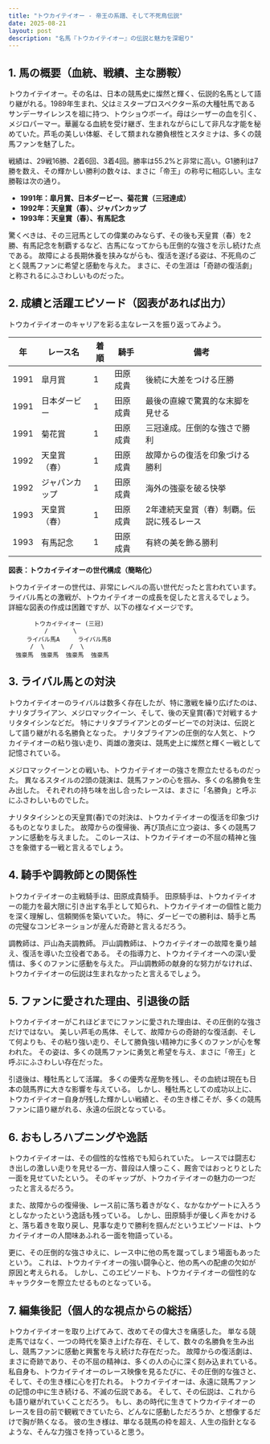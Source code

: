 ```yaml
---
title: "トウカイテイオー - 帝王の系譜、そして不死鳥伝説"
date: 2025-08-21
layout: post
description: "名馬『トウカイテイオー』の伝説と魅力を深堀り"
---
```


## 1. 馬の概要（血統、戦績、主な勝鞍）

トウカイテイオー。その名は、日本の競馬史に燦然と輝く、伝説的名馬として語り継がれる。1989年生まれ、父はミスタープロスペクター系の大種牡馬であるサンデーサイレンスを祖に持つ、トウショウボーイ。母はシーザーの血を引く、メジロパーマー。華麗なる血統を受け継ぎ、生まれながらにして非凡な才能を秘めていた。芦毛の美しい体躯、そして類まれな勝負根性とスタミナは、多くの競馬ファンを魅了した。

戦績は、29戦16勝、2着6回、3着4回。勝率は55.2%と非常に高い。G1勝利は7勝を数え、その輝かしい勝利の数々は、まさに「帝王」の称号に相応しい。主な勝鞍は次の通り。

* **1991年：皐月賞、日本ダービー、菊花賞（三冠達成）**
* **1992年：天皇賞（春）、ジャパンカップ**
* **1993年：天皇賞（春）、有馬記念**


驚くべきは、その三冠馬としての偉業のみならず、その後も天皇賞（春）を2勝、有馬記念を制覇するなど、古馬になってからも圧倒的な強さを示し続けた点である。  故障による長期休養を挟みながらも、復活を遂げる姿は、不死鳥のごとく競馬ファンに希望と感動を与えた。  まさに、その生涯は「奇跡の復活劇」と称されるにふさわしいものだった。


## 2. 成績と活躍エピソード（図表があれば出力）

トウカイテイオーのキャリアを彩る主なレースを振り返ってみよう。

| 年 | レース名         | 着順 | 騎手     | 備考                                    |
|---|-----------------|-----|----------|-----------------------------------------|
| 1991 | 皐月賞           | 1   | 田原成貴 | 後続に大差をつける圧勝                   |
| 1991 | 日本ダービー       | 1   | 田原成貴 | 最後の直線で驚異的な末脚を見せる       |
| 1991 | 菊花賞           | 1   | 田原成貴 | 三冠達成。圧倒的な強さで勝利             |
| 1992 | 天皇賞（春）       | 1   | 田原成貴 | 故障からの復活を印象づける勝利           |
| 1992 | ジャパンカップ     | 1   | 田原成貴 | 海外の強豪を破る快挙                   |
| 1993 | 天皇賞（春）       | 1   | 田原成貴 | 2年連続天皇賞（春）制覇。伝説に残るレース |
| 1993 | 有馬記念         | 1   | 田原成貴 | 有終の美を飾る勝利                     |


**図表：トウカイテイオーの世代構成（簡略化）**

トウカイテイオーの世代は、非常にレベルの高い世代だったと言われています。  ライバル馬との激戦が、トウカイテイオーの成長を促したと言えるでしょう。  詳細な図表の作成は困難ですが、以下の様なイメージです。

```
       トウカイテイオー (三冠)
          /       \
     ライバル馬A     ライバル馬B
      /  \       /  \
  強豪馬  強豪馬  強豪馬  強豪馬
```


## 3. ライバル馬との対決

トウカイテイオーのライバルは数多く存在したが、特に激戦を繰り広げたのは、ナリタブライアン、メジロマックイーン、そして、後の天皇賞(春)で対戦するナリタタイシンなどだ。  特にナリタブライアンとのダービーでの対決は、伝説として語り継がれる名勝負となった。  ナリタブライアンの圧倒的な人気と、トウカイテイオーの粘り強い走り、両雄の激突は、競馬史上に燦然と輝く一戦として記憶されている。


メジロマックイーンとの戦いも、トウカイテイオーの強さを際立たせるものだった。  異なるスタイルの2頭の競演は、競馬ファンの心を掴み、多くの名勝負を生み出した。  それぞれの持ち味を出し合ったレースは、まさに「名勝負」と呼ぶにふさわしいものでした。


ナリタタイシンとの天皇賞(春)での対決は、トウカイテイオーの復活を印象づけるものとなりました。  故障からの復帰後、再び頂点に立つ姿は、多くの競馬ファンに感動を与えました。  このレースは、トウカイテイオーの不屈の精神と強さを象徴する一戦と言えるでしょう。


## 4. 騎手や調教師との関係性

トウカイテイオーの主戦騎手は、田原成貴騎手。  田原騎手は、トウカイテイオーの能力を最大限に引き出す名手として知られ、トウカイテイオーの個性と能力を深く理解し、信頼関係を築いていた。  特に、ダービーでの勝利は、騎手と馬の完璧なコンビネーションが産んだ奇跡と言えるだろう。


調教師は、戸山為夫調教師。  戸山調教師は、トウカイテイオーの故障を乗り越え、復活を導いた立役者である。  その指導力と、トウカイテイオーへの深い愛情は、多くのファンに感動を与えた。  戸山調教師の献身的な努力がなければ、トウカイテイオーの伝説は生まれなかったと言えるでしょう。


## 5. ファンに愛された理由、引退後の話

トウカイテイオーがこれほどまでにファンに愛された理由は、その圧倒的な強さだけではない。  美しい芦毛の馬体、そして、故障からの奇跡的な復活劇、そして何よりも、その粘り強い走り、そして勝負強い精神力に多くのファンが心を奪われた。  その姿は、多くの競馬ファンに勇気と希望を与え、まさに「帝王」と呼ぶにふさわしい存在だった。


引退後は、種牡馬として活躍。  多くの優秀な産駒を残し、その血統は現在も日本の競馬界に大きな影響を与えている。  しかし、種牡馬としての成功以上に、トウカイテイオー自身が残した輝かしい戦績と、その生き様こそが、多くの競馬ファンに語り継がれる、永遠の伝説となっている。


## 6. おもしろハプニングや逸話

トウカイテイオーは、その個性的な性格でも知られていた。  レースでは闘志むき出しの激しい走りを見せる一方、普段は人懐っこく、厩舎ではおっとりとした一面を見せていたという。  そのギャップが、トウカイテイオーの魅力の一つだったと言えるだろう。


また、故障からの復帰後、レース前に落ち着きがなく、なかなかゲートに入ろうとしなかったという逸話も残っている。  しかし、田原騎手が優しく声をかけると、落ち着きを取り戻し、見事な走りで勝利を掴んだというエピソードは、トウカイテイオーの人間味あふれる一面を物語っている。


更に、その圧倒的な強さゆえに、レース中に他の馬を蹴ってしまう場面もあったという。  これは、トウカイテイオーの強い闘争心と、他の馬への配慮の欠如が原因と考えられる。  しかし、このエピソードも、トウカイテイオーの個性的なキャラクターを際立たせるものとなっている。


## 7. 編集後記（個人的な視点からの総括）

トウカイテイオーを取り上げてみて、改めてその偉大さを痛感した。  単なる競走馬ではなく、一つの時代を築き上げた存在、そして、数々の名勝負を生み出し、競馬ファンに感動と興奮を与え続けた存在だった。  故障からの復活劇は、まさに奇跡であり、その不屈の精神は、多くの人の心に深く刻み込まれている。  私自身も、トウカイテイオーのレース映像を見るたびに、その圧倒的な強さと、そして、その生き様に心を打たれる。  トウカイテイオーは、永遠に競馬ファンの記憶の中に生き続ける、不滅の伝説である。  そして、その伝説は、これからも語り継がれていくことだろう。  もし、あの時代に生きてトウカイテイオーのレースを目の前で観戦できていたら、どんなに感動しただろうか、と想像するだけで胸が熱くなる。  彼の生き様は、単なる競馬の枠を超え、人生の指針となるような、そんな力強さを持っていると思う。
